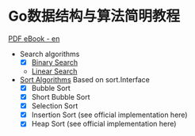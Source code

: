 # Go数据结构与算法简明教程
  
[PDF eBook - en](data_structures/go-data-structures-and-algorithms.pdf) 


* Search algorithms
    - [x] [Binary Search](../algorithms/binary_search.go)  
    - [Linear Search](../algorithms/linear_search.go)
* [Sort Algorithms](../algorithms/sort_algorithms.go) Based on sort.Interface  
    - [x] Bubble Sort
    - [x] Short Bubble Sort
    - [x] Selection Sort
    - [x] Insertion Sort (see official implementation here)
    - [x] Heap Sort (see official implementation here)